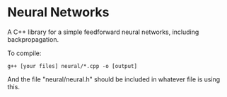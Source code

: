 Neural Networks
=========

A C++ library for a simple feedforward neural networks, including backpropagation.

To compile:

	g++ [your files] neural/*.cpp -o [output]
	
And the file "neural/neural.h" should be included in whatever file is using this.
